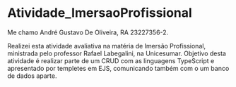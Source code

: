 # Atividade_ImersaoProfissional

Me chamo André Gustavo De Oliveira, RA 23227356-2.

Realizei esta atividade avaliativa na matéria de Imersão Profissional, ministrada pelo professor Rafael Labegalini, na Unicesumar.
Objetivo desta atividade é realizar parte de um CRUD com as linguagens TypeScript e apresentado por templetes em EJS, comunicando também com o um banco de dados aparte.
